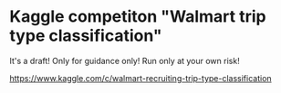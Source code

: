 # Kaggle competiton "Walmart trip type classification"

It's a draft! Only for guidance only! Run only at your own risk!

https://www.kaggle.com/c/walmart-recruiting-trip-type-classification
